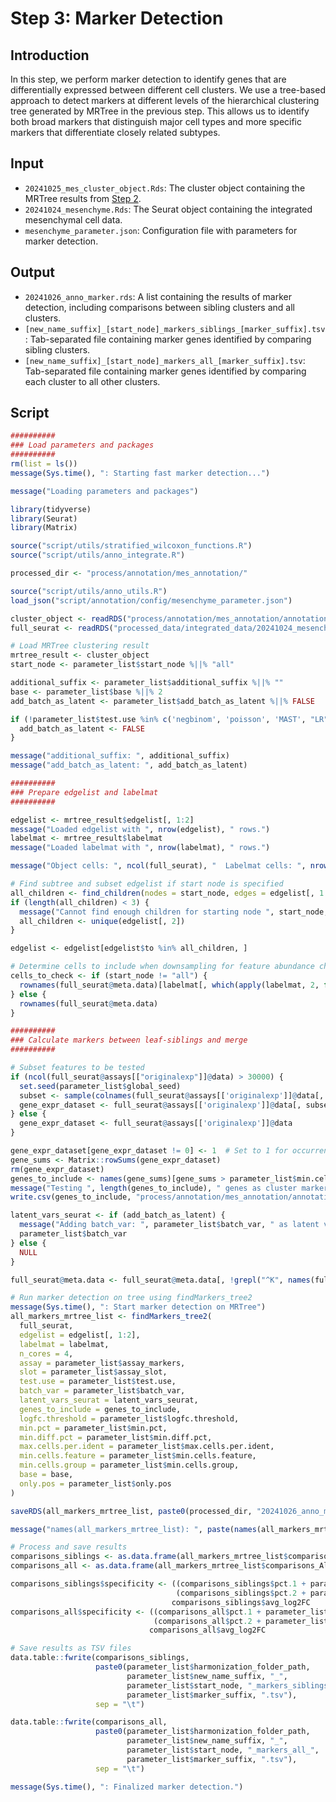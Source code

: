 # Step 3: Marker Detection

## Introduction
In this step, we perform marker detection to identify genes that are differentially expressed between different cell clusters. We use a tree-based approach to detect markers at different levels of the hierarchical clustering tree generated by MRTree in the previous step. This allows us to identify both broad markers that distinguish major cell types and more specific markers that differentiate closely related subtypes.

## Input
- `20241025_mes_cluster_object.Rds`: The cluster object containing the MRTree results from [Step 2](./step2_mtree.md).
- `20241024_mesenchyme.Rds`: The Seurat object containing the integrated mesenchymal cell data.
- `mesenchyme_parameter.json`: Configuration file with parameters for marker detection.

## Output
- `20241026_anno_marker.rds`: A list containing the results of marker detection, including comparisons between sibling clusters and all clusters.
- `[new_name_suffix]_[start_node]_markers_siblings_[marker_suffix].tsv`: Tab-separated file containing marker genes identified by comparing sibling clusters.
- `[new_name_suffix]_[start_node]_markers_all_[marker_suffix].tsv`: Tab-separated file containing marker genes identified by comparing each cluster to all other clusters.

## Script
```R
##########
### Load parameters and packages
##########
rm(list = ls())
message(Sys.time(), ": Starting fast marker detection...")

message("Loading parameters and packages")

library(tidyverse)
library(Seurat)
library(Matrix)

source("script/utils/stratified_wilcoxon_functions.R")
source("script/utils/anno_integrate.R")

processed_dir <- "process/annotation/mes_annotation/"

source("script/utils/anno_utils.R")
load_json("script/annotation/config/mesenchyme_parameter.json")

cluster_object <- readRDS("process/annotation/mes_annotation/annotation_mid_file/20241025_mes_cluster_object.Rds")
full_seurat <- readRDS("processed_data/integrated_data/20241024_mesenchyme.Rds")

# Load MRTree clustering result
mrtree_result <- cluster_object
start_node <- parameter_list$start_node %||% "all"

additional_suffix <- parameter_list$additional_suffix %||% ""
base <- parameter_list$base %||% 2
add_batch_as_latent <- parameter_list$add_batch_as_latent %||% FALSE

if (!parameter_list$test.use %in% c('negbinom', 'poisson', 'MAST', "LR")) {
  add_batch_as_latent <- FALSE
}

message("additional_suffix: ", additional_suffix)
message("add_batch_as_latent: ", add_batch_as_latent)

##########
### Prepare edgelist and labelmat
##########

edgelist <- mrtree_result$edgelist[, 1:2]
message("Loaded edgelist with ", nrow(edgelist), " rows.")
labelmat <- mrtree_result$labelmat
message("Loaded labelmat with ", nrow(labelmat), " rows.")

message("Object cells: ", ncol(full_seurat), "  Labelmat cells: ", nrow(labelmat))

# Find subtree and subset edgelist if start node is specified
all_children <- find_children(nodes = start_node, edges = edgelist[, 1:2])
if (length(all_children) < 3) {
  message("Cannot find enough children for starting node ", start_node, ". Using all nodes in tree instead")
  all_children <- unique(edgelist[, 2])
}

edgelist <- edgelist[edgelist$to %in% all_children, ]

# Determine cells to include when downsampling for feature abundance check
cells_to_check <- if (start_node != "all") {
  rownames(full_seurat@meta.data)[labelmat[, which(apply(labelmat, 2, function(x, target) target %in% x, target = start_node))] == start_node]
} else {
  rownames(full_seurat@meta.data)
}

##########
### Calculate markers between leaf-siblings and merge
##########

# Subset features to be tested
if (ncol(full_seurat@assays[["originalexp"]]@data) > 30000) {
  set.seed(parameter_list$global_seed)
  subset <- sample(colnames(full_seurat@assays[['originalexp']]@data[, cells_to_check]), size = 30000)
  gene_expr_dataset <- full_seurat@assays[['originalexp']]@data[, subset]
} else {
  gene_expr_dataset <- full_seurat@assays[['originalexp']]@data
}

gene_expr_dataset[gene_expr_dataset != 0] <- 1  # Set to 1 for occurrence
gene_sums <- Matrix::rowSums(gene_expr_dataset)
rm(gene_expr_dataset)
genes_to_include <- names(gene_sums)[gene_sums > parameter_list$min.cells.feature]
message("Testing ", length(genes_to_include), " genes as cluster markers")
write.csv(genes_to_include, "process/annotation/mes_annotation/annotation_mid_file/20241025_gene_include.csv")

latent_vars_seurat <- if (add_batch_as_latent) {
  message("Adding batch_var: ", parameter_list$batch_var, " as latent var to Seurat based test.")
  parameter_list$batch_var
} else {
  NULL
}

full_seurat@meta.data <- full_seurat@meta.data[, !grepl("^K", names(full_seurat@meta.data))]

# Run marker detection on tree using findMarkers_tree2
message(Sys.time(), ": Start marker detection on MRTree")
all_markers_mrtree_list <- findMarkers_tree2(
  full_seurat,
  edgelist = edgelist[, 1:2],
  labelmat = labelmat,
  n_cores = 4,
  assay = parameter_list$assay_markers,
  slot = parameter_list$assay_slot,
  test.use = parameter_list$test.use,
  batch_var = parameter_list$batch_var,
  latent_vars_seurat = latent_vars_seurat,
  genes_to_include = genes_to_include,
  logfc.threshold = parameter_list$logfc.threshold,
  min.pct = parameter_list$min.pct,
  min.diff.pct = parameter_list$min.diff.pct,
  max.cells.per.ident = parameter_list$max.cells.per.ident,
  min.cells.feature = parameter_list$min.cells.feature,
  min.cells.group = parameter_list$min.cells.group,
  base = base,
  only.pos = parameter_list$only.pos
)

saveRDS(all_markers_mrtree_list, paste0(processed_dir, "20241026_anno_marker.rds"))

message("names(all_markers_mrtree_list): ", paste(names(all_markers_mrtree_list), collapse = ", "))

# Process and save results
comparisons_siblings <- as.data.frame(all_markers_mrtree_list$comparisons_Sibling)
comparisons_all <- as.data.frame(all_markers_mrtree_list$comparisons_All)

comparisons_siblings$specificity <- ((comparisons_siblings$pct.1 + parameter_list$specificity_base) / 
                                     (comparisons_siblings$pct.2 + parameter_list$specificity_base)) * 
                                    comparisons_siblings$avg_log2FC
comparisons_all$specificity <- ((comparisons_all$pct.1 + parameter_list$specificity_base) / 
                                (comparisons_all$pct.2 + parameter_list$specificity_base)) * 
                               comparisons_all$avg_log2FC

# Save results as TSV files
data.table::fwrite(comparisons_siblings, 
                   paste0(parameter_list$harmonization_folder_path, 
                          parameter_list$new_name_suffix, "_", 
                          parameter_list$start_node, "_markers_siblings_", 
                          parameter_list$marker_suffix, ".tsv"), 
                   sep = "\t")

data.table::fwrite(comparisons_all, 
                   paste0(parameter_list$harmonization_folder_path, 
                          parameter_list$new_name_suffix, "_", 
                          parameter_list$start_node, "_markers_all_", 
                          parameter_list$marker_suffix, ".tsv"), 
                   sep = "\t")

message(Sys.time(), ": Finalized marker detection.")

```
